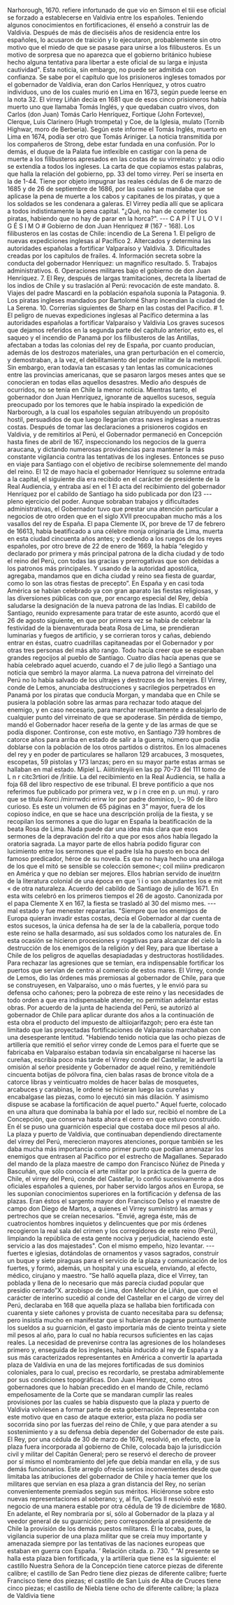 Narhorough, 1670. refiere infortunado de que vio en Simson el tiii ese oficial se forzado a establecerse en Valdivia entre los españoles. Teniendo algunos conocimientos en fortificaciones, él enseñó a construir las de Valdivia. Después de más de dieciséis años de residencia entre los españoles, lo acusaron de traición y lo ejecutaron, probablemente sin otro motivo que el miedo de que se pasase para unirse a los filibusteros. Es un motivo de sorpresa que no aparezca que el gobierno británico hubiese hecho alguna tentativa para libertar a este oficial de su larga e injusta cautividad". Esta noticia, sin embargo, no puede ser admitida con confianza. Se sabe por el capítulo que los prisioneros ingleses tomados por el gobernador de Valdivia, eran don Carlos Henríquez, y otros cuatro individuos, uno de los cuales murió en Lima en 1673, según puede leerse en la nota 32. El virrey Liñán decía en 1681 que de esos cinco prisioneros había muerto uno que llamaba Tomás Inglés, y que quedaban cuatro vivos, don Carlos (don Juan) Tomás Carlo Henríquez, Fortique (John Fortevxe), Clerque, Luis Clarinero (Hugh trompeta) y Coe, de la Iglesia, mulato (Tornib Highwar, moro de Berberia). Según este informe el Tomás Inglés, muerto en Lima en 1674, podía ser otro que Tomás Ariniger. La noticia transmitida por los compañeros de Strong, debe estar fundada en una confusión. Por lo demás, el duque de la Palata fue intlexible en castigar con la pena de muerte a los filibusteros apresados en las costas de su virreinato: y su odio se extendía a todos los ingleses. La carta de que copiamos estas palabras, que halla la relación del gobierno, pp. 33 del tomo virrey. Perí se inserta en la de 1-44. Tiene por objeto impugnar las reales cédulas de 6 de marzo de 1685 y de 26 de septiembre de 1686, por las cuales se mandaba que se aplicase la pena de muerte a los cabos y capitanes de los piratas, y que a los soldados se les condenara a galeras. El Virrey pedía allí que se aplicara a todos indistintamente la pena capital. "¿Qué, no han de cometer los piratas, habiendo que no hay de parar en la horca?". --- C A P Í T U L O V I G É S I M O # Gobierno de don Juan Henríquez # (167 - 168). Los filibusteros en las costas de Chile: incendio de La Serena 1. El peligro de nuevas expediciones inglesas al Pacífico 2. Altercados y determina las autoridades españolas a fortificar Valparaíso y Valdivia. 3. Dificultades creadas por los capítulos de frailes. 4. Información secreta sobre la conducta del gobernador Henríquez: un magnífico resultado. 5. Trabajos administrativos. 6. Operaciones militares bajo el gobierno de don Juan Henríquez. 7. El Rey, después de largas tramitaciones, decreta la libertad de los indios de Chile y su traslación al Perú: revocación de este mandato. 8. Viajes del padre Mascardi en la población española suponía la Patagonia. 9. Los piratas ingleses mandados por Bartolomé Sharp incendian la ciudad de La Serena. 10. Correrías siguientes de Sharp en las costas del Pacífico. # 1. El peligro de nuevas expediciones inglesas al Pacífico determina a las autoridades españolas a fortificar Valparaíso y Valdivia Los graves sucesos que dejamos referidos en la segunda parte del capítulo anterior, esto es, el saqueo y el incendio de Panamá por los filibusteros de las Antillas, afectaban a todas las colonias del rey de España, por cuanto producían, además de los destrozos materiales, una gran perturbación en el comercio, y demostraban, a la vez, el debilitamiento del poder militar de la metrópoli. Sin embargo, eran todavía tan escasas y tan lentas las comunicaciones entre las provincias americanas, que se pasaron largos meses antes que se conocieran en todas ellas aquellos desastres. Medio año después de ocurridos, no se tenía en Chile la menor noticia. Mientras tanto, el gobernador don Juan Henríquez, ignorante de aquellos sucesos, seguía preocupado por los temores que le había inspirado la expedición de Narborough, a la cual los españoles seguían atribuyendo un propósito hostil, persuadidos de que luego llegarían otras naves inglesas a nuestras costas. Después de tomar las declaraciones a prisioneros cogidos en Valdivia, y de remitirlos al Perú, el Gobernador permaneció en Concepción hasta fines de abril de 167, inspeccionando los negocios de la guerra araucana, y dictando numerosas providencias para mantener la más constante vigilancia contra las tentativas de los ingleses. Entonces se puso en viaje para Santiago con el objetivo de recibirse solemnemente del mando del reino. El 12 de mayo hacía el gobernador Henríquez su solemne entrada a la capital, el siguiente día era recibido en el carácter de presidente de la Real Audiencia, y entraba así en el 1 El acta del recibimiento del gobernador Henríquez por el cabildo de Santiago ha sido publicada por don I23 --- pleno ejercicio del poder. Aunque sobraban trabajos y dificultades administrativas, el Gobernador tuvo que prestar una atención particular a negocios de otro orden que en el siglo XVII preocupaban mucho más a los vasallos del rey de España. El papa Clemente IX, por breve de 17 de febrero de 16613, había beatificado a una célebre monja originaria de Lima, muerta en esta ciudad cincuenta años antes; y cediendo a los ruegos de los reyes españoles, por otro breve de 22 de enero de 1669, la había “elegido y declarado por primera y más principal patrona de la dicha ciudad y de todo el reino del Perú, con todas las gracias y prerrogativas que son debidas a los patronos más principales. Y usando de la autoridad apostólica, agregaba, mandamos que en dicha ciudad y reino sea fiesta de guardar, como lo son las otras fiestas de precepto”. En España y en casi toda América se habían celebrado ya con gran aparato las fiestas religiosas, y las diversiones públicas con que, por encargo especial del Rey, debía saludarse la designación de la nueva patrona de las Indias. El cabildo de Santiago, reunido expresamente para tratar de este asunto, acordó que el 26 de agosto siguiente, en que por primera vez se había de celebrar la festividad de la bienaventurada beata Rosa de Lima, se prendieran luminarias y fuegos de artificio, y se corrieran toros y cañas, debiendo entrar en éstas, cuatro cuadrillas capitaneadas por el Gobernador y por otras tres personas del más alto rango. Todo hacía creer que se esperaban grandes regocijos al pueblo de Santiago. Cuatro días hacía apenas que se había celebrado aquel acuerdo, cuando el 7 de julio llegó a Santiago una noticia que sembró la mayor alarma. La nueva patrona del virreinato del Perú no lo había salvado de los ultrajes y destrozos de los herejes. El Virrey, conde de Lemos, anunciaba destrucciones y sacrilegios perpetrados en Panamá por los piratas que conducía Morgan, y mandaba que en Chile se pusiera la población sobre las armas para rechazar todo ataque del enemigo, y en caso necesario, para marchar resueltamente a desalojarlo de cualquier punto del virreinato de que se apoderase. Sin pérdida de tiempo, mandó el Gobernador hacer reseña de la gente y de las armas de que se podía disponer. Contironse, con este motivo, en Santiago 739 hombres de catorce años para arriba en estado de salir a la guerra, número que podía doblarse con la población de los otros partidos o distritos. En los almacenes del rey y en poder de particulares se hallaron 129 arcabuces, 3 mosquetes, escopetas, 59 pistolas y 173 lanzas; pero en su mayor parte estas armas se hallaban en mal estado. Mipiel L. Aiiitiniteyiii en las pp 70-73 del 111 tomo de L n r citc3rtiori de /Íritiie\. La del recibimiento en la Real Audiencia, se halla a foja 68 del libro respectivo de ese tribunal. El breve pontificio a que nos referimos fue publicado por primera vez, w p í n cree en p. un mu). y raro que se titula Korci /mirrrwdci erirw lor por padre dominico, l;~ 90 de libro curioso. Es este un volumen de 65 páginas en 3” mayor, fuera de los copioso índice, en que se hace una descripción prolija de la fiesta, y se recopilan los sermones a que dio lugar en España la beatificación de la beata Rosa de Lima. Nada puede dar una idea más clara que esos sermones de la depravación del rito a que por esos años había llegado la oratoria sagrada. La mayor parte de ellos habría podido figurar con lucimiento entre los sermones que el padre Isla ha puesto en boca del famoso predicador, héroe de su novela. Es que no haya hecho una análoga de los que el mitó se sensible se colección semone&#x3C;; coil miiin» predicaron en América y que no debían ser mejores. Ellos habrían servido de inue\trn de la literatura colonial de una época en que ‘i i o son abundantes los e mit « de otra naturaleza. Acuerdo del cabildo de Santiago de julio de 1671. En esta wits celebró en los primeros tiempos el 26 de agosto. Canonizada por el papa Clemente X en 167, la fiesta se trasladó al 30 del mismo mes. --- mal estado y fue menester repararlas. "Siempre que los enemigos de Europa quieran invadir estas costas, decía el Gobernador al dar cuenta de estos sucesos, la única defensa ha de ser la de la caballería, porque todo este reino se halla desarmado, así sus soldados como los naturales de. En esta ocasión se hicieron procesiones y rogativas para alcanzar del cielo la destrucción de los enemigos de la religión y del Rey, para que libertase a Chile de los peligros de aquellas desapiadadas y destructoras hostilidades. Para rechazar las agresiones que se temían, era indispensable fortificar los puertos que servían de centro al comercio de estos mares. El Virrey, conde de Lemos, dio las órdenes más premiosas al gobernador de Chile, para que se construyesen, en Valparaíso, uno o más fuertes, y le envió para su defensa ocho cañones; pero la pobreza de este reino y las necesidades de todo orden a que era indispensable atender, no permitían adelantar estas obras. Por acuerdo de la junta de hacienda del Perú, se autorizó al gobernador de Chile para aplicar durante dos años a la continuación de esta obra el producto del impuesto de aItiiojarifazgoh; pero era éste tan limitado que las proyectadas fortificaciones de Valparaíso marchaban con una desesperante lentitud. "Habiendo tenido noticia que las ocho piezas de artillería que remitió el señor virrey conde de Lemos para el fuerte que se fabricaba en Valparaíso estaban todavía sin encabalgarse ni hacerse las cureñas, escribía poco más tarde el Virrey conde del Castellar, le advertí la omisión al señor presidente y Gobernador de aquel reino, y remitiéndole cincuenta botijas de pólvora fina, cien balas rasas de bronce vitola de a catorce libras y veinticuatro moldes de hacer balas de mosquetes, arcabuces y carabinas, le ordené se hicieran luego las cureñas y encabalgase las piezas, como lo ejecutó sin más dilación. Y asimismo dispuse se acabase la fortificación de aquel puerto." Aquel fuerte, colocado en una altura que dominaba la bahía por el lado sur, recibió el nombre de La Concepción, que conserva hasta ahora el cerro en que estuvo construido. En él se puso una guarnición especial que costaba doce mil pesos al año. La plaza y puerto de Valdivia, que continuaban dependiendo directamente del virrey del Perú, merecieron mayores atenciones, porque también se les daba mucha más importancia como primer punto que podían amenazar los enemigos que entrasen al Pacífico por el estrecho de Magallanes. Separado del mando de la plaza maestre de campo don Francisco Núñez de Pineda y Bascuñán, que sólo conocía el arte militar por la práctica de la guerra de Chile, el virrey del Perú, conde del Castellar, lo confió sucesivamente a dos oficiales españoles a quienes, por haber servido largos años en Europa, se les suponían conocimientos superiores en la fortificación y defensa de las plazas. Eran éstos el sargento mayor don Francisco Delso y el maestre de campo don Diego de Martos, a quienes el Virrey suministró las armas y pertrechos que se creían necesarios. "Envié, agrega éste, más de cuatrocientos hombres inquietos y delincuentes que por mis órdenes recogieron la real sala del crimen y los corregidores de este reino (Perú), limpiando la república de esta gente nociva y perjudicial, haciendo este servicio a las dos majestades". Con el mismo empeño, hizo levantar. --- fuertes e iglesias, dotándolas de ornamentos y vasos sagrados, construir un buque y siete piraguas para el servicio de la plaza y comunicación de los fuertes, y formó, además, un hospital y una escuela, enviando, al efecto, médico, cirujano y maestro. “Se halló aquella plaza, dice el Virrey, tan poblada y llena de lo necesario que más parecía ciudad popular que presidio cerrado”X. arzobispo de Lima, don Melchor de Liñán, que con el carácter de interino sucedió al conde del Castellar en el cargo de virrey del Perú, declaraba en 168 que aquella plaza se hallaba bien fortificada con cuarenta y siete cañones y provista de cuanto necesitaba para su defensa; pero insistía mucho en manifestar que si hubieran de pagarse puntualmente los sueldos a su guarnición, el gasto importaría más de ciento treinta y siete mil pesos al año, para lo cual no había recursos suficientes en las cajas reales. La necesidad de prevenirse contra las agresiones de los holandeses primero y, enseguida de los ingleses, había inducido al rey de España y a sus más caracterizados representantes en América a convertir la apartada plaza de Valdivia en una de las mejores fortificadas de sus dominios coloniales, para lo cual, preciso es recordarlo, se prestaba admirablemente por sus condiciones topográficas. Don Juan Henríquez, como otros gobernadores que lo habían precedido en el mando de Chile, reclamó empeñosamente de la Corte que se mandaran cumplir las reales provisiones por las cuales se había dispuesto que la plaza y puerto de Valdivia volviesen a formar parte de esta gobernación. Representaba con este motivo que en caso de ataque exterior, esta plaza no podía ser socorrida sino por las fuerzas del reino de Chile, y que para atender a su sostenimiento y a su defensa debía depender del Gobernador de este país. El Rey, por una cédula de 30 de marzo de 1676, resolvió, en efecto, que la plaza fuera incorporada al gobierno de Chile, colocada bajo la jurisdicción civil y militar del Capitán General; pero se reservó el derecho de proveer por sí mismo el nombramiento del jefe que debía mandar en ella, y de sus demás funcionarios. Este arreglo ofrecía serios inconvenientes desde que limitaba las atribuciones del gobernador de Chile y hacía temer que los militares que servían en esa plaza a gran distancia del Rey, no serían convenientemente premiados según sus méritos. Hiciéronse sobre esto nuevas representaciones al soberano; y, al fin, Carlos II resolvió este negocio de una manera estable por otra cédula de 19 de diciembre de 1680. En adelante, el Rey nombraría por sí, sólo al Gobernador de la plaza y al veedor general de su guarnición; pero correspondería al presidente de Chile la provisión de los demás puestos militares. Él le tocaba, pues, la vigilancia superior de una plaza militar que se creía muy importante y amenazada siempre por las tentativas de las naciones europeas que estaban en guerra con España. ’ Relación citada. p. 730. ” “Al presente se halla esta plaza bien fortificada, y la artillería que tiene es la siguiente: el castillo Nuestra Señora de la Concepción tiene catorce piezas de diferente calibre; el castillo de San Pedro tiene diez piezas de diferente calibre; fuerte Francisco tiene dos piezas; el castillo de San Luis de Alba de Cruces tiene cinco piezas; el castillo de Niebla tiene ocho de diferente calibre; la plaza de Valdivia tiene